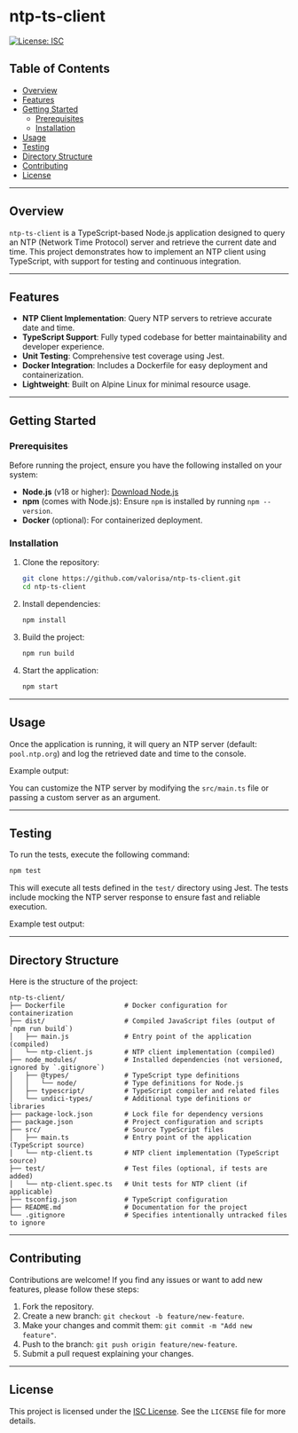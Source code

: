 # ntp-ts-client

[![License: ISC](https://img.shields.io/badge/License-ISC-blue.svg)](https://opensource.org/licenses/ISC)

<!-- Table of Contents -->
## Table of Contents
- [Overview](#overview)
- [Features](#features)
- [Getting Started](#getting-started)
  - [Prerequisites](#prerequisites)
  - [Installation](#installation)
- [Usage](#usage)
- [Testing](#testing)
- [Directory Structure](#directory-structure)
- [Contributing](#contributing)
- [License](#license)

---

## Overview

`ntp-ts-client` is a TypeScript-based Node.js application designed to query an NTP (Network Time Protocol) server and retrieve the current date and time. This project demonstrates how to implement an NTP client using TypeScript, with support for testing and continuous integration.

---

## Features

- **NTP Client Implementation**: Query NTP servers to retrieve accurate date and time.
- **TypeScript Support**: Fully typed codebase for better maintainability and developer experience.
- **Unit Testing**: Comprehensive test coverage using Jest.
- **Docker Integration**: Includes a Dockerfile for easy deployment and containerization.
- **Lightweight**: Built on Alpine Linux for minimal resource usage.

---

## Getting Started

### Prerequisites

Before running the project, ensure you have the following installed on your system:

- **Node.js** (v18 or higher): [Download Node.js](https://nodejs.org/)
- **npm** (comes with Node.js): Ensure `npm` is installed by running `npm --version`.
- **Docker** (optional): For containerized deployment.

### Installation

1. Clone the repository:
   ```bash
   git clone https://github.com/valorisa/ntp-ts-client.git
   cd ntp-ts-client
   ```

2. Install dependencies:
   ```bash
   npm install
   ```

3. Build the project:
   ```bash
   npm run build
   ```

4. Start the application:
   ```bash
   npm start
   ```

---

## Usage

Once the application is running, it will query an NTP server (default: `pool.ntp.org`) and log the retrieved date and time to the console.

Example output:

You can customize the NTP server by modifying the `src/main.ts` file or passing a custom server as an argument.

---

## Testing

To run the tests, execute the following command:
   ```bash
   npm test
   ```

This will execute all tests defined in the `test/` directory using Jest. The tests include mocking the NTP server response to ensure fast and reliable execution.

Example test output:

---

## Directory Structure

Here is the structure of the project:
```
ntp-ts-client/
├── Dockerfile               # Docker configuration for containerization
├── dist/                    # Compiled JavaScript files (output of `npm run build`)
│   ├── main.js              # Entry point of the application (compiled)
│   └── ntp-client.js        # NTP client implementation (compiled)
├── node_modules/            # Installed dependencies (not versioned, ignored by `.gitignore`)
│   ├── @types/              # TypeScript type definitions
│   │   └── node/            # Type definitions for Node.js
│   ├── typescript/          # TypeScript compiler and related files
│   └── undici-types/        # Additional type definitions or libraries
├── package-lock.json        # Lock file for dependency versions
├── package.json             # Project configuration and scripts
├── src/                     # Source TypeScript files
│   ├── main.ts              # Entry point of the application (TypeScript source)
│   └── ntp-client.ts        # NTP client implementation (TypeScript source)
├── test/                    # Test files (optional, if tests are added)
│   └── ntp-client.spec.ts   # Unit tests for NTP client (if applicable)
├── tsconfig.json            # TypeScript configuration
├── README.md                # Documentation for the project
└── .gitignore               # Specifies intentionally untracked files to ignore
```
---

## Contributing

 Contributions are welcome! If you find any issues or want to add new features, please follow these steps:

1. Fork the repository.
2. Create a new branch: `git checkout -b feature/new-feature`.
3. Make your changes and commit them: `git commit -m "Add new feature"`.
4. Push to the branch: `git push origin feature/new-feature`.
5. Submit a pull request explaining your changes.

---

## License

This project is licensed under the [ISC License](LICENSE). See the `LICENSE` file for more details.
